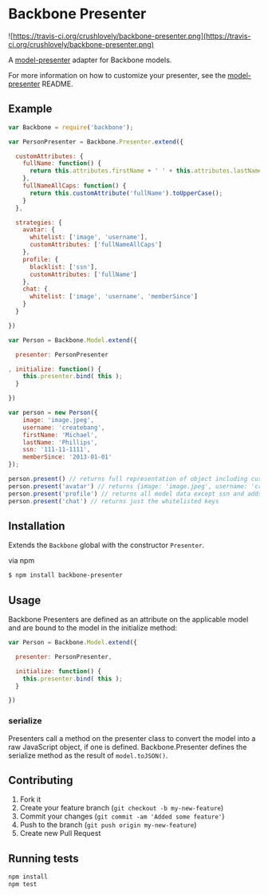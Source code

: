 # Backbone Presenter

![https://travis-ci.org/crushlovely/backbone-presenter.png](https://travis-ci.org/crushlovely/backbone-presenter.png)

A [model-presenter](https://github.com/crushlovely/model-presenter) adapter for Backbone models.

For more information on how to customize your presenter, see the [model-presenter](https://github.com/crushlovely/model-presenter) README.

## Example

```js
var Backbone = require('backbone');

var PersonPresenter = Backbone.Presenter.extend({

  customAttributes: {
    fullName: function() {
      return this.attributes.firstName + ' ' + this.attributes.lastName;
    },
    fullNameAllCaps: function() {
      return this.customAttribute('fullName').toUpperCase();
    }
  },

  strategies: {
    avatar: {
      whitelist: ['image', 'username'],
      customAttributes: ['fullNameAllCaps']
    },
    profile: {
      blacklist: ['ssn'],
      customAttributes: ['fullName']
    },
    chat: {
      whitelist: ['image', 'username', 'memberSince']
    }
  }

})

var Person = Backbone.Model.extend({

  presenter: PersonPresenter

, initialize: function() {
    this.presenter.bind( this );
  }

})

var person = new Person({
    image: 'image.jpeg',
    username: 'createbang',
    firstName: 'Michael',
    lastName: 'Phillips',
    ssn: '111-11-1111',
    memberSince: '2013-01-01'
});

person.present() // returns full representation of object including custom attributes
person.present('avatar') // returns {image: 'image.jpeg', username: 'createbang', fullNameAllCaps: 'MICHAEL PHILLIPS'}
person.present('profile') // returns all model data except ssn and adds fullName custom attribute
person.present('chat') // returns just the whitelisted keys
```



## Installation

Extends the `Backbone` global with the constructor `Presenter`.

via npm

```bash
$ npm install backbone-presenter
```

## Usage

Backbone Presenters are defined as an attribute on the applicable model and are bound to the model in the initialize method:

```js
var Person = Backbone.Model.extend({

  presenter: PersonPresenter,

  initialize: function() {
    this.presenter.bind( this );
  }

})
```

### serialize

Presenters call a method on the presenter class to convert the model into a raw JavaScript object, if one is defined.  Backbone.Presenter defines the serialize method as the result of `model.toJSON()`.

## Contributing

1. Fork it
2. Create your feature branch (`git checkout -b my-new-feature`)
3. Commit your changes (`git commit -am 'Added some feature'`)
4. Push to the branch (`git push origin my-new-feature`)
5. Create new Pull Request

## Running tests

```bash
npm install
npm test
```
